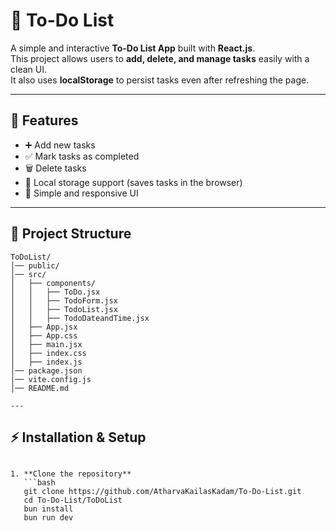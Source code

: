 # 📝 To-Do List

A simple and interactive **To-Do List App** built with **React.js**.  
This project allows users to **add, delete, and manage tasks** easily with a clean UI.  
It also uses **localStorage** to persist tasks even after refreshing the page.

---

## 🚀 Features
- ➕ Add new tasks  
- ✅ Mark tasks as completed  
- 🗑️ Delete tasks  
- 💾 Local storage support (saves tasks in the browser)  
- 🎨 Simple and responsive UI  

---

## 📂 Project Structure

```
ToDoList/
│── public/
│── src/
│   ├── components/
│   │   ├── ToDo.jsx
│   │   ├── TodoForm.jsx
│   │   ├── TodoList.jsx
│   │   ├── TodoDateandTime.jsx
│   ├── App.jsx
│   ├── App.css
│   ├── main.jsx
│   ├── index.css
│   ├── index.js
│── package.json
│── vite.config.js
│── README.md

---
```
## ⚡ Installation & Setup
```

1. **Clone the repository**
   ```bash
   git clone https://github.com/AtharvaKailasKadam/To-Do-List.git
   cd To-Do-List/ToDoList
   bun install
   bun run dev
